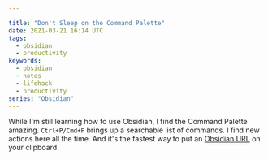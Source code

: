 ```yaml
---

title: "Don't Sleep on the Command Palette"
date: 2021-03-21 16:14 UTC
tags:
  - obsidian
  - productivity
keywords:
  - obsidian
  - notes
  - lifehack
  - productivity
series: "Obsidian"
---
```


[oblinks]: /obsidian-links

While I'm still learning how to use Obsidian, I find the Command Palette amazing. `Ctrl+P/Cmd+P` brings up a searchable list of commands. I find new actions here all the time. And it's the fastest way to put an [Obsidian URL][oblinks] on your clipboard.

